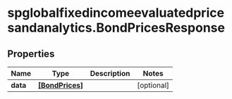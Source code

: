 # spglobalfixedincomeevaluatedpricesandanalytics.BondPricesResponse

## Properties

Name | Type | Description | Notes
------------ | ------------- | ------------- | -------------
**data** | [**[BondPrices]**](BondPrices.md) |  | [optional] 


